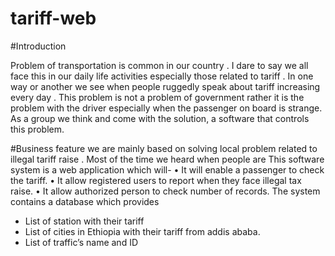# tariff-web

#Introduction

Problem of transportation is common in our country . I dare to say we all face this in our daily life activities especially those related to tariff . In one way or another we see when people ruggedly speak about tariff increasing every day . This problem is not a problem of government rather it is the problem with the driver especially when the passenger on board is strange. As a group we think and come with the solution, a software that controls this problem.

#Business feature
we are mainly based on solving local problem related to illegal tariff raise . Most of the time we heard when people are 
This software system is a web application which will-
•	It will enable a passenger to check the tariff. 
•	It allow registered users to report when they face illegal tax raise. 
•	It allow authorized person to check number of records.
The system contains a database which provides 
-	List of station with their tariff
-	List of cities in Ethiopia with their tariff from addis ababa.
-	List of traffic’s name and ID

